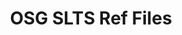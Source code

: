 ---
title: OSG SLTS Ref Files
redirect_to: https://drive.google.com/drive/folders/1WUILBpjiGezHRecD-6czWA5B2nLpDlm5?usp=sharing
redirect_from: 
  - /OSGSLTS23RefFiles
  - /osgslts23reffiles
---